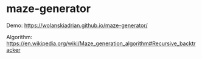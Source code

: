 # maze-generator

Demo: https://wolanskiadrian.github.io/maze-generator/

Algorithm: https://en.wikipedia.org/wiki/Maze_generation_algorithm#Recursive_backtracker
